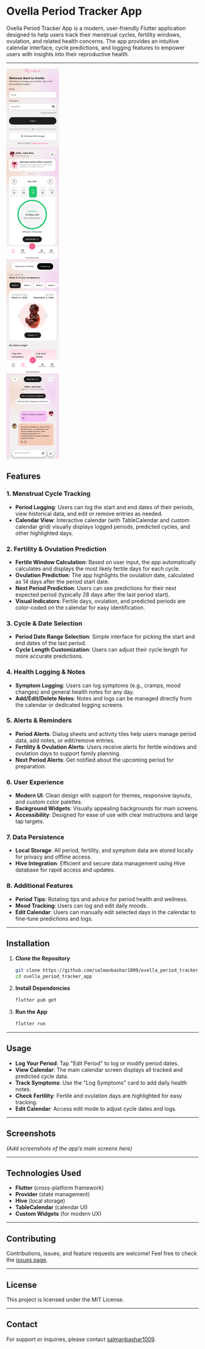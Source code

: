 # Ovella Period Tracker App

Ovella Period Tracker App is a modern, user-friendly Flutter application designed to help users track their menstrual cycles, fertility windows, ovulation, and related health concerns. The app provides an intuitive calendar interface, cycle predictions, and logging features to empower users with insights into their reproductive health.

---

![period_tracker_ss.png](assets/period_tracker_ss.png)

## Features

### 1. Menstrual Cycle Tracking
- **Period Logging**: Users can log the start and end dates of their periods, view historical data, and edit or remove entries as needed.
- **Calendar View**: Interactive calendar (with TableCalendar and custom calendar grid) visually displays logged periods, predicted cycles, and other highlighted days.

### 2. Fertility & Ovulation Prediction
- **Fertile Window Calculation**: Based on user input, the app automatically calculates and displays the most likely fertile days for each cycle.
- **Ovulation Prediction**: The app highlights the ovulation date, calculated as 14 days after the period start date.
- **Next Period Prediction**: Users can see predictions for their next expected period (typically 28 days after the last period start).
- **Visual Indicators**: Fertile days, ovulation, and predicted periods are color-coded on the calendar for easy identification.

### 3. Cycle & Date Selection
- **Period Date Range Selection**: Simple interface for picking the start and end dates of the last period.
- **Cycle Length Customization**: Users can adjust their cycle length for more accurate predictions.

### 4. Health Logging & Notes
- **Symptom Logging**: Users can log symptoms (e.g., cramps, mood changes) and general health notes for any day.
- **Add/Edit/Delete Notes**: Notes and logs can be managed directly from the calendar or dedicated logging screens.

### 5. Alerts & Reminders
- **Period Alerts**: Dialog sheets and activity tiles help users manage period data, add notes, or edit/remove entries.
- **Fertility & Ovulation Alerts**: Users receive alerts for fertile windows and ovulation days to support family planning.
- **Next Period Alerts**: Get notified about the upcoming period for preparation.

### 6. User Experience
- **Modern UI**: Clean design with support for themes, responsive layouts, and custom color palettes.
- **Background Widgets**: Visually appealing backgrounds for main screens.
- **Accessibility**: Designed for ease of use with clear instructions and large tap targets.

### 7. Data Persistence
- **Local Storage**: All period, fertility, and symptom data are stored locally for privacy and offline access.
- **Hive Integration**: Efficient and secure data management using Hive database for rapid access and updates.

### 8. Additional Features
- **Period Tips**: Rotating tips and advice for period health and wellness.
- **Mood Tracking**: Users can log and edit daily moods.
- **Edit Calendar**: Users can manually edit selected days in the calendar to fine-tune predictions and logs.

---

## Installation

1. **Clone the Repository**
   ```bash
   git clone https://github.com/salmanbashar1009/ovella_period_tracker_app.git
   cd ovella_period_tracker_app
   ```

2. **Install Dependencies**
   ```bash
   flutter pub get
   ```

3. **Run the App**
   ```bash
   flutter run
   ```

---

## Usage

- **Log Your Period**: Tap "Edit Period" to log or modify period dates.
- **View Calendar**: The main calendar screen displays all tracked and predicted cycle data.
- **Track Symptoms**: Use the "Log Symptoms" card to add daily health notes.
- **Check Fertility**: Fertile and ovulation days are highlighted for easy tracking.
- **Edit Calendar**: Access edit mode to adjust cycle dates and logs.

---

## Screenshots

*(Add screenshots of the app’s main screens here)*

---

## Technologies Used

- **Flutter** (cross-platform framework)
- **Provider** (state management)
- **Hive** (local storage)
- **TableCalendar** (calendar UI)
- **Custom Widgets** (for modern UX)

---

## Contributing

Contributions, issues, and feature requests are welcome! Feel free to check the [issues page](https://github.com/salmanbashar1009/ovella_period_tracker_app/issues).

---

## License

This project is licensed under the MIT License.

---

## Contact

For support or inquiries, please contact [salmanbashar1009](https://github.com/salmanbashar1009).